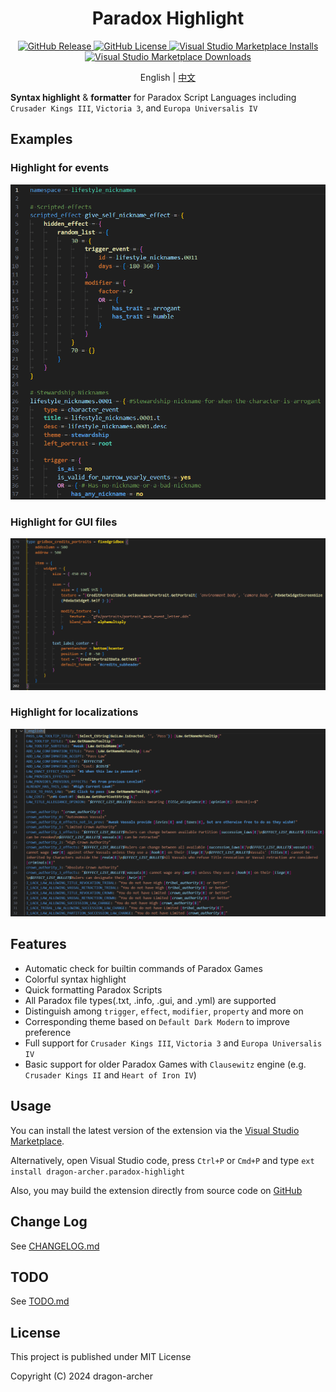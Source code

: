 <h1 align="center">Paradox Highlight</h1>

<p align="center">
	<a href="https://github.com/dragon-archer/paradox-highlight/releases/latest">
		<img src="https://img.shields.io/github/v/release/dragon-archer/paradox-highlight" alt="GitHub Release">
	</a>
	<a href="https://github.com/dragon-archer/paradox-highlight/blob/main/LICENSE">
		<img src="https://img.shields.io/github/license/dragon-archer/paradox-highlight" alt="GitHub License">
	</a>
	<a href="https://marketplace.visualstudio.com/items?itemName=dragon-archer.paradox-highlight">
		<img src="https://img.shields.io/visual-studio-marketplace/i/dragon-archer.paradox-highlight" alt="Visual Studio Marketplace Installs">
	</a>
	<a href="https://marketplace.visualstudio.com/items?itemName=dragon-archer.paradox-highlight">
		<img src="https://img.shields.io/visual-studio-marketplace/d/dragon-archer.paradox-highlight" alt="Visual Studio Marketplace Downloads">
	</a>
</p>

<p align="center">English | <a href="README.zh.md">中文</a></p>

**Syntax highlight** & **formatter** for Paradox Script Languages including `Crusader Kings III`, `Victoria 3`, and `Europa Universalis IV`

## Examples

### Highlight for events

![Event Highligh](docs/images/screenshot-event.png)

### Highlight for GUI files

![GUI Highligh](docs/images/screenshot-gui.png)

### Highlight for localizations

![Localization Highligh](docs/images/screenshot-localization.png)

## Features

- Automatic check for builtin commands of Paradox Games
- Colorful syntax highlight
- Quick formatting Paradox Scripts
- All Paradox file types(.txt, .info, .gui, and .yml) are supported
- Distinguish among `trigger`, `effect`, `modifier`, `property` and more on
- Corresponding theme based on `Default Dark Modern` to improve preference
- Full support for `Crusader Kings III`, `Victoria 3` and `Europa Universalis IV`
- Basic support for older Paradox Games with `Clausewitz` engine (e.g. `Crusader Kings II` and `Heart of Iron IV`)

## Usage

You can install the latest version of the extension via the [Visual Studio Marketplace](https://marketplace.visualstudio.com/items?itemName=dragon-archer.paradox-highlight).

Alternatively, open Visual Studio code, press `Ctrl+P` or `Cmd+P` and type `ext install dragon-archer.paradox-highlight`

Also, you may build the extension directly from source code on [GitHub](https://github.com/dragon-archer/paradox-highlight)

## Change Log

See [CHANGELOG.md](CHANGELOG.md)

## TODO

See [TODO.md](TODO.md)

## License

This project is published under MIT License

Copyright (C) 2024 dragon-archer
